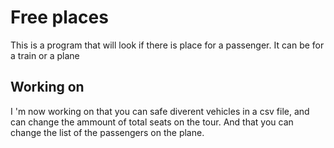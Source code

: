 # Free places
 This is a program that will look if there is place for a passenger.
 It can be for a train or a plane
 
## Working on
I 'm now working on that you can safe diverent vehicles in a csv file, and can change the ammount of total seats on the tour. And that you can change the list of the passengers on the plane.